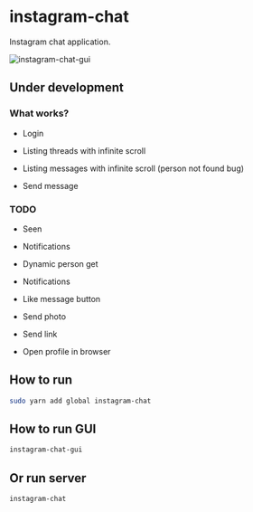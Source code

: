 # instagram-chat

Instagram chat application.

![instagram-chat-gui](https://github.com/nemanjan00/instagram-chat/blob/master/screenshot/screenshot.jpg?raw=true)

## **Under development**

### What works? 

 * Login

 * Listing threads with infinite scroll

 * Listing messages with infinite scroll (person not found bug)

 * Send message

### TODO

 * Seen

 * Notifications

 * Dynamic person get

 * Notifications

 * Like message button

 * Send photo

 * Send link

 * Open profile in browser

## How to run

``` bash
sudo yarn add global instagram-chat
```

## How to run GUI

``` bash
instagram-chat-gui
```

## Or run server

``` bash
instagram-chat
```

